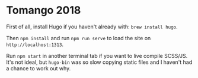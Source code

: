 # Tomango 2018

First of all, install Hugo if you haven't already with: `brew install hugo`.

Then `npm install` and run `npm run serve` to load the site on `http://localhost:1313`.

Run `npm start` in another terminal tab if you want to live compile SCSS/JS. It's not ideal, but `hugo-bin` was so slow copying static files and I haven't had a chance to work out why.
